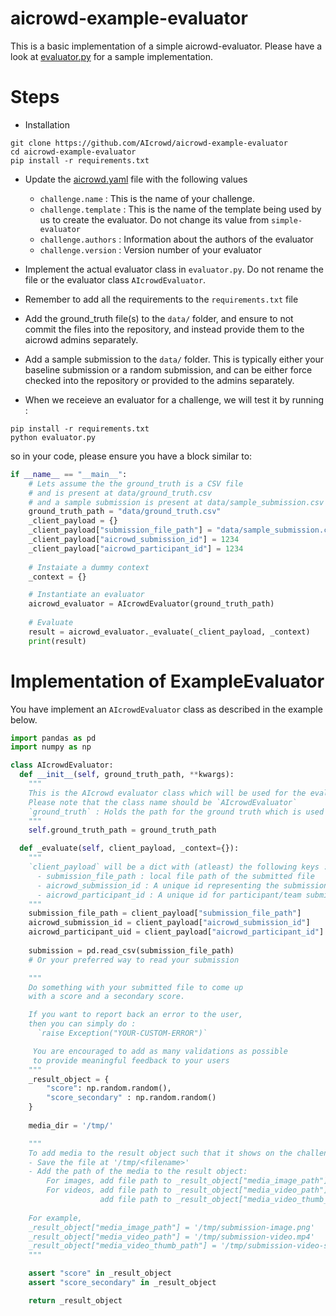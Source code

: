 # aicrowd-example-evaluator

This is a basic implementation of a simple aicrowd-evaluator.
Please have a look at [evaluator.py](evaluator.py) for a sample implementation.

# Steps
* Installation
```
git clone https://github.com/AIcrowd/aicrowd-example-evaluator
cd aicrowd-example-evaluator
pip install -r requirements.txt
```
* Update the [aicrowd.yaml](aicrowd.yaml) file with the following values
  - `challenge.name` : This is the name of your challenge.
  - `challenge.template` : This is the name of the template being used by us to create the evaluator. Do not change its value from `simple-evaluator`
  - `challenge.authors` : Information about the authors of the evaluator
  - `challenge.version` : Version number of your evaluator


* Implement the actual evaluator class in `evaluator.py`. Do not rename the file or the evaluator class `AIcrowdEvaluator`.
* Remember to add all the requirements to the `requirements.txt` file
* Add the ground_truth file(s) to the `data/` folder, and ensure to not commit the files into the repository, and instead provide them to the aicrowd admins separately.
* Add a sample submission to the `data/` folder. This is typically either your baseline submission or a random submission, and can be either force checked into the repository or provided to the admins separately.
* When we receieve an evaluator for a challenge, we will test it by running :
```
pip install -r requirements.txt
python evaluator.py
```
so in your code, please ensure you have a block similar to:

```python
if __name__ == "__main__":
    # Lets assume the the ground_truth is a CSV file
    # and is present at data/ground_truth.csv
    # and a sample submission is present at data/sample_submission.csv
    ground_truth_path = "data/ground_truth.csv"
    _client_payload = {}
    _client_payload["submission_file_path"] = "data/sample_submission.csv"
    _client_payload["aicrowd_submission_id"] = 1234
    _client_payload["aicrowd_participant_id"] = 1234
    
    # Instaiate a dummy context
    _context = {}

    # Instantiate an evaluator
    aicrowd_evaluator = AIcrowdEvaluator(ground_truth_path)
    
    # Evaluate
    result = aicrowd_evaluator._evaluate(_client_payload, _context)
    print(result)

```

# Implementation of ExampleEvaluator

You have implement an `AIcrowdEvaluator` class as described in the example below.

```python
import pandas as pd
import numpy as np

class AIcrowdEvaluator:
  def __init__(self, ground_truth_path, **kwargs):
    """
    This is the AIcrowd evaluator class which will be used for the evaluation.
    Please note that the class name should be `AIcrowdEvaluator`
    `ground_truth` : Holds the path for the ground truth which is used to score the submissions.
    """
    self.ground_truth_path = ground_truth_path

  def _evaluate(self, client_payload, _context={}):
    """
    `client_payload` will be a dict with (atleast) the following keys :
      - submission_file_path : local file path of the submitted file
      - aicrowd_submission_id : A unique id representing the submission
      - aicrowd_participant_id : A unique id for participant/team submitting (if enabled)
    """
    submission_file_path = client_payload["submission_file_path"]
    aicrowd_submission_id = client_payload["aicrowd_submission_id"]
    aicrowd_participant_uid = client_payload["aicrowd_participant_id"]
    
    submission = pd.read_csv(submission_file_path)
    # Or your preferred way to read your submission

    """
    Do something with your submitted file to come up
    with a score and a secondary score.

    If you want to report back an error to the user,
    then you can simply do :
      `raise Exception("YOUR-CUSTOM-ERROR")`

     You are encouraged to add as many validations as possible
     to provide meaningful feedback to your users
    """
    _result_object = {
        "score": np.random.random(),
        "score_secondary" : np.random.random()
    }
    
    media_dir = '/tmp/'

    """
    To add media to the result object such that it shows on the challenge leaderboard:
    - Save the file at '/tmp/<filename>'
    - Add the path of the media to the result object:
        For images, add file path to _result_object["media_image_path"]
        For videos, add file path to _result_object["media_video_path"] and
                    add file path to _result_object["media_video_thumb_path"] (for small video going on the leaderboard)
    
    For example, 
    _result_object["media_image_path"] = '/tmp/submission-image.png'
    _result_object["media_video_path"] = '/tmp/submission-video.mp4'
    _result_object["media_video_thumb_path"] = '/tmp/submission-video-small.mp4'
    """

    assert "score" in _result_object
    assert "score_secondary" in _result_object

    return _result_object

```
